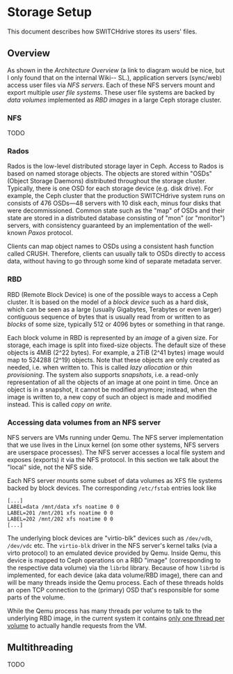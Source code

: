 # Storage Setup

This document describes how SWITCHdrive stores its users' files.

## Overview

As shown in the _Architecture Overview_ (a link to diagram would be
nice, but I only found that on the internal Wiki-- SL.), application
servers (sync/web) access user files via _NFS servers_.  Each of these
NFS servers mount and export multiple _user file systems_.  These user
file systems are backed by _data volumes_ implemented as _RBD images_
in a large Ceph storage cluster.

### NFS

TODO

### Rados

Rados is the low-level distributed storage layer in Ceph.  Access to
Rados is based on named storage objects.  The objects are stored
within "OSDs" (Object Storage Daemons) distributed throughout the
storage cluster.  Typically, there is one OSD for each storage device
(e.g. disk drive).  For example, the Ceph cluster that the production
SWITCHdrive system runs on consists of 476 OSDs—48 servers with 10
disk each, minus four disks that were decommissioned.  Common state
such as the "map" of OSDs and their state are stored in a distributed
database consisting of "mon" (or "monitor") servers, with consistency
guaranteed by an implementation of the well-known _Paxos_ protocol.

Clients can map object names to OSDs using a consistent hash function
called CRUSH.  Therefore, clients can usually talk to OSDs directly to
access data, without having to go through some kind of separate
metadata server.

### RBD

RBD (Remote Block Device) is one of the possible ways to access a Ceph
cluster.  It is based on the model of a _block device_ such as a hard
disk, which can be seen as a large (usually Gigabytes, Terabytes or
even larger) contiguous sequence of bytes that is usually read from or
written to as _blocks_ of some size, typically 512 or 4096 bytes or
something in that range.

Each block volume in RBD is represented by an _image_ of a given size.
For storage, each image is split into fixed-size objects.  The default
size of these objects is 4MiB (2^22 bytes).  For example, a 2TiB (2^41
bytes) image would map to 524288 (2^19) objects.  Note that these
objects are only created as needed, i.e. when written to.  This is
called _lazy allocation_ or _thin provisioning_.  The system also
supports _snapshots_, i.e. a read-only representation of all the
objects of an image at one point in time.  Once an object is in a
snapshot, it cannot be modified anymore; instead, when the image is
written to, a new copy of such an object is made and modified instead.
This is called _copy on write_.

### Accessing data volumes from an NFS server

NFS servers are VMs running under Qemu.  The NFS server implementation
that we use lives in the Linux kernel (on some other systems, NFS
servers are userspace processes).  The NFS server accesses a local
file system and exposes (exports) it via the NFS protocol.  In this
section we talk about the "local" side, not the NFS side.

Each NFS server mounts some subset of data volumes as XFS file systems
backed by block devices.  The corresponding `/etc/fstab` entries look
like

```
[...]
LABEL=data /mnt/data xfs noatime 0 0
LABEL=201 /mnt/201 xfs noatime 0 0
LABEL=202 /mnt/202 xfs noatime 0 0
[...]
```

The underlying block devices are "virtio-blk" devices such as
`/dev/vdb`, `/dev/vdc` etc.  The `virtio-blk` driver in the NFS
server's kernel talks (via a virto protocol) to an emulated device
provided by Qemu.  Inside Qemu, this device is mapped to Ceph
operations on a RBD "image" (corresponding to the respective data
volume) via the `librbd` library.  Because of how `librbd` is
implemented, for each device (aka data volume/RBD image), there can
and will be many threads inside the Qemu process.  Each of these
threads holds an open TCP connection to the (primary) OSD that's
responsible for some parts of the volume.

While the Qemu process has many threads per volume to talk to the
underlying RBD image, in the current system it contains [only one
thread per
volume](https://www.spinics.net/lists/ceph-users/msg41611.html) to
actually handle requests from the VM.

## Multithreading

TODO
